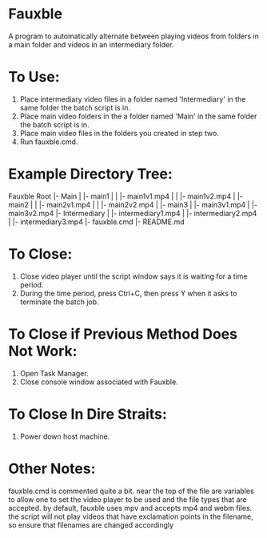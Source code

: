 # Fauxble
A program to automatically alternate between playing videos from folders in a main folder and videos in an intermediary folder.

# To Use:
1. Place intermediary video files in a folder named 'Intermediary' in the same folder the batch script is in.
2. Place main video folders in the a folder named 'Main' in the same folder the batch script is in.
3. Place main video files in the folders you created in step two.
4. Run fauxble.cmd.

# Example Directory Tree:

Fauxble Root
|- Main
|  |- main1
|  |  |- main1v1.mp4
|  |  |- main1v2.mp4
|  |- main2
|  |  |- main2v1.mp4
|  |  |- main2v2.mp4
|  |- main3
|     |- main3v1.mp4
|     |- main3v2.mp4
|- Intermediary
|  |- intermediary1.mp4
|  |- intermediary2.mp4
|  |- intermediary3.mp4
|- fauxble.cmd
|- README.md

# To Close:
1. Close video player until the script window says it is waiting for a time period.
2. During the time period, press Ctrl+C, then press Y when it asks to terminate the batch job.

# To Close if Previous Method Does Not Work:
1. Open Task Manager.
2. Close console window associated with Fauxble.

# To Close In Dire Straits:
1. Power down host machine.

# Other Notes:
fauxble.cmd is commented quite a bit. near the top of the file are variables to allow one to set the video player to be used and the file types that are accepted. 
by default, fauxble uses mpv and accepts mp4 and webm files.
the script will not play videos that have exclamation points in the filename, so ensure that filenames are changed accordingly
